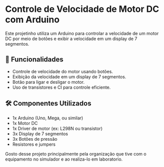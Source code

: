 # Controle de Velocidade de Motor DC com Arduino

Este projetinho utiliza um Arduino para controlar a velocidade de um motor DC por meio de botões e exibir a velocidade em um display de 7 segmentos.

## 📌 Funcionalidades
- Controle de velocidade do motor usando botões.
- Exibição da velocidade em um display de 7 segmentos.
- Botão para ligar e desligar o motor.
- Uso de transistores e CI para controle eficiente.

## 🛠️ Componentes Utilizados
- 1x Arduino (Uno, Mega, ou similar)
- 1x Motor DC
- 1x Driver de motor (ex: L298N ou transistor)
- 3x Display de 7 segmentos
- 3x Botões de pressão
- Resistores e jumpers

 Gosto desse projeto principalmente pela organização que tive com o equipamento no simulador e ao realiza-lo em laboratorio.
